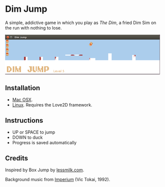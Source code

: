 # Dim Jump

A simple, addictive game in which you play as *The Dim*, a fried Dim Sim on the run with nothing to lose.

![Dim Jump](/assets/images/screenshot.png?raw=true "Dim Jump")

## Installation

* [Mac OSX](/dist/DimJump-macosx-x64_0-1-5.zip?raw=true).
* [Linux](/dist/DimJump_0-1-5.love?raw=true). Requires the Love2D framework.

## Instructions

* UP or SPACE to jump
* DOWN to duck
* Progress is saved automatically

## Credits

Inspired by Box Jump by [lessmilk.com](http://lessmilk.com/).

Background music from [Imperium](https://en.wikipedia.org/wiki/Imperium_(1992_video_game)) (Vic Tokai, 1992).
